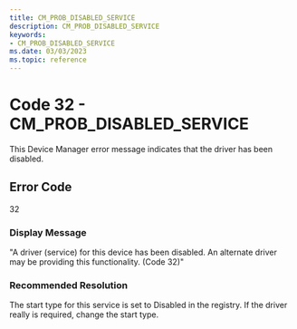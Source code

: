 ```yaml
---
title: CM_PROB_DISABLED_SERVICE
description: CM_PROB_DISABLED_SERVICE
keywords:
- CM_PROB_DISABLED_SERVICE
ms.date: 03/03/2023
ms.topic: reference
---
```


# Code 32 - CM_PROB_DISABLED_SERVICE

This Device Manager error message indicates that the driver has been disabled.

## Error Code

32

### Display Message

"A driver (service) for this device has been disabled. An alternate driver may be providing this functionality. (Code 32)"

### Recommended Resolution

The start type for this service is set to Disabled in the registry. If the driver really is required, change the start type.
